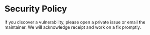 ﻿# Security Policy
If you discover a vulnerability, please open a private issue or email the maintainer.
We will acknowledge receipt and work on a fix promptly.
